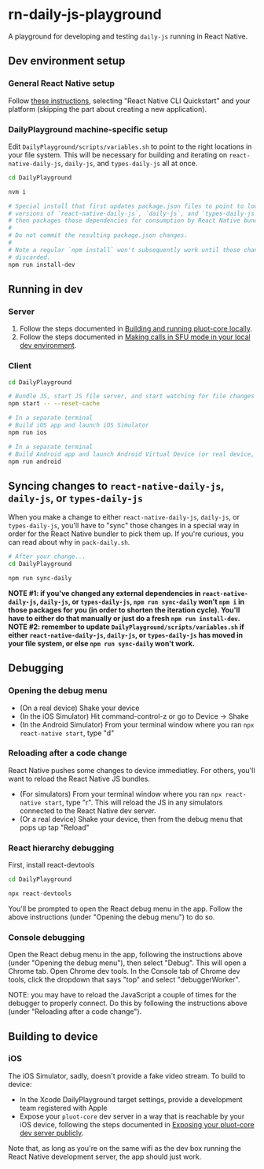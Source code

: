 # rn-daily-js-playground

A playground for developing and testing `daily-js` running in React Native.

## Dev environment setup

### General React Native setup

Follow [these instructions](https://reactnative.dev/docs/environment-setup), selecting "React Native CLI Quickstart" and your platform (skipping the part about creating a new application).

### DailyPlayground machine-specific setup

Edit `DailyPlayground/scripts/variables.sh` to point to the right locations in your file system. This will be necessary for building and iterating on `react-native-daily-js`, `daily-js`, and `types-daily-js` all at once.

```bash
cd DailyPlayground

nvm i

# Special install that first updates package.json files to point to local 
# versions of `react-native-daily-js`, `daily-js`, and `types-daily-js`,
# then packages those dependencies for consumption by React Native bundler.
#
# Do not commit the resulting package.json changes.
#
# Note a regular `npm install` won't subsequently work until those changes are
# discarded.
npm run install-dev
```

## Running in dev

### Server

1. Follow the steps documented in [Building and running pluot-core locally](https://www.notion.so/dailyco/Building-and-running-pluot-core-locally-006e8192a7304fc6b0545c2e527f1aad).
2. Follow the steps documented in [Making calls in SFU mode in your local dev environment](https://www.notion.so/dailyco/Making-calls-in-SFU-mode-in-your-local-dev-environment-66300270ce4f40a4aa0c72b58a7d11ea).

### Client

```bash
cd DailyPlayground

# Bundle JS, start JS file server, and start watching for file changes in order to re-bundle
npm start -- --reset-cache

# In a separate terminal
# Build iOS app and launch iOS Simulator
npm run ios

# In a separate terminal
# Build Android app and launch Android Virtual Device (or real device, if one is plugged in and configured for debugging)
npm run android
```

## Syncing changes to `react-native-daily-js`, `daily-js`, or `types-daily-js`

When you make a change to either `react-native-daily-js`, `daily-js`, or `types-daily-js`, you'll have to "sync" those changes in a special way in order for the React Native bundler to pick them up. If you're curious, you can read about why in `pack-daily.sh`.

```bash
# After your change...
cd DailyPlayground

npm run sync-daily
```

**NOTE #1: if you've changed any external dependencies in `react-native-daily-js`, `daily-js`, or `types-daily-js`, `npm run sync-daily` won't `npm i` in those packages for you (in order to shorten the iteration cycle). You'll have to either do that manually or just do a fresh `npm run install-dev`.**
**NOTE #2: remember to update `DailyPlayground/scripts/variables.sh` if either `react-native-daily-js`, `daily-js`, or `types-daily-js` has moved in your file system, or else `npm run sync-daily` won't work.**

## Debugging

### Opening the debug menu

- (On a real device) Shake your device
- (In the iOS Simulator) Hit command-control-z or go to Device -> Shake
- (In the Android Simulator) From your terminal window where you ran `npx react-native start`, type "d"

### Reloading after a code change

React Native pushes some changes to device immediatley. For others, you'll want to reload the React Native JS bundles.

- (For simulators) From your terminal window where you ran `npx react-native start`, type "r". This will reload the JS in any simulators connected to the React Native dev server.
- (Or a real device) Shake your device, then from the debug menu that pops up tap "Reload"

### React hierarchy debugging

First, install react-devtools

```bash
cd DailyPlayground

npx react-devtools
```

You'll be prompted to open the React debug menu in the app. Follow the above instructions (under "Opening the debug menu") to do so.

### Console debugging

Open the React debug menu in the app, following the instructions above (under "Opening the debug menu"), then select "Debug". This will open a Chrome tab. Open Chrome dev tools. In the Console tab of Chrome dev tools, click the dropdown that says "top" and select "debuggerWorker".

NOTE: you may have to reload the JavaScript a couple of times for the debugger to properly connect. Do this by following the instructions above (under "Reloading after a code change").

## Building to device

### iOS

The iOS Simulator, sadly, doesn't provide a fake video stream. To build to device:

- In the Xcode DailyPlayground target settings, provide a development team registered with Apple
- Expose your `pluot-core` dev server in a way that is reachable by your iOS device, following the steps documented in [Exposing your pluot-core dev server publicly](https://www.notion.so/dailyco/Exposing-your-pluot-core-dev-server-publicly-d70f8aa0836644dabdfc017536d08415).

Note that, as long as you're on the same wifi as the dev box running the React Native development server, the app should just work.
